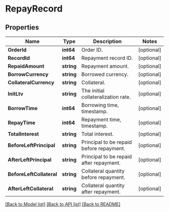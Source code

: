 # RepayRecord

## Properties

Name | Type | Description | Notes
------------ | ------------- | ------------- | -------------
**OrderId** | **int64** | Order ID. | [optional] 
**RecordId** | **int64** | Repayment record ID. | [optional] 
**RepaidAmount** | **string** | Repayment amount. | [optional] 
**BorrowCurrency** | **string** | Borrowed currency. | [optional] 
**CollateralCurrency** | **string** | Collateral. | [optional] 
**InitLtv** | **string** | The initial collateralization rate. | [optional] 
**BorrowTime** | **int64** | Borrowing time, timestamp. | [optional] 
**RepayTime** | **int64** | Repayment time, timestamp. | [optional] 
**TotalInterest** | **string** | Total interest. | [optional] 
**BeforeLeftPrincipal** | **string** | Principal to be repaid before repayment. | [optional] 
**AfterLeftPrincipal** | **string** | Principal to be repaid after repayment. | [optional] 
**BeforeLeftCollateral** | **string** | Collateral quantity before repayment. | [optional] 
**AfterLeftCollateral** | **string** | Collateral quantity after repayment. | [optional] 

[[Back to Model list]](../README.md#documentation-for-models) [[Back to API list]](../README.md#documentation-for-api-endpoints) [[Back to README]](../README.md)



